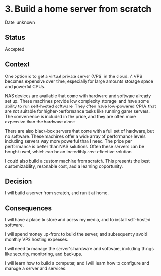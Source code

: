 # 3. Build a home server from scratch

Date: unknown

## Status

Accepted

## Context

One option is to get a virtual private server (VPS) in the cloud.
A VPS becomes expensive over time, especially for large amounts storage space and powerful CPUs.

NAS devices are available that come with hardware and software already set up.
These machines provide low complexity storage, and have some ability to run self-hosted software.
They often have low-powered CPUs that are not suitable for higher-performance tasks like running game servers.
The convenience is included in the price, and they are often more expensive than the hardware alone.

There are also black-box servers that come with a full set of hardware, but no software.
These machines offer a wide array of performance levels, including servers way more powerful than I need.
The price per performance is better than NAS solutions.
Often these servers can be bought used, which can be an incredibly cost effective solution.

I could also build a custom machine from scratch.
This presents the best customizability, resonable cost, and a learning opportunity.

## Decision

I will build a server from scratch, and run it at home.

## Consequences

I will have a place to store and acess my media, and to install self-hosted software.

I will spend money up-front to build the server, and subsequently avoid monthly VPS hosting expenses.

I will need to manage the server's hardware and software, including things like security, monitoring, and backups.

I will learn how to build a computer, and I will learn how to configure and manage a server and services.
